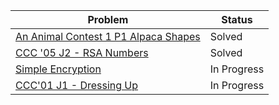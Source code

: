 | Problem | Status | 
| --- | --- | 
| [An Animal Contest 1 P1 Alpaca Shapes](https://dmoj.ca/problem/aac1p1) | Solved |
| [CCC '05 J2 - RSA Numbers](https://dmoj.ca/problem/ccc05j2) | Solved |
| [Simple Encryption](https://dmoj.ca/problem/ccc04j4) | In Progress |
| [CCC'01 J1 - Dressing Up](https://dmoj.ca/problem/ccc01j1) | In Progress |

